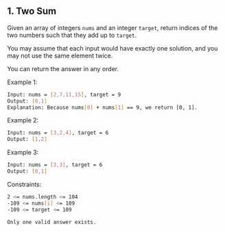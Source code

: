 ## 1. Two Sum

Given an array of integers ```nums``` and an integer
```target```, return indices of the two numbers such that they add up to ```target```.

You may assume that each input would have exactly 
one solution, and you may not use the same element twice.

You can return the answer in any order.

Example 1:
```sh
Input: nums = [2,7,11,15], target = 9
Output: [0,1]
Explanation: Because nums[0] + nums[1] == 9, we return [0, 1].
```

Example 2:
```sh
Input: nums = [3,2,4], target = 6
Output: [1,2]
```

Example 3:
```sh
Input: nums = [3,3], target = 6
Output: [0,1]
```

Constraints:
```sh
2 <= nums.length <= 104
-109 <= nums[i] <= 109
-109 <= target <= 109

Only one valid answer exists.
```